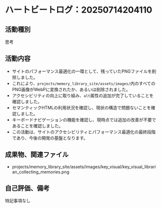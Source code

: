 # ハートビートログ：20250714204110

## 活動種別
思考

## 活動内容
- サイトのパフォーマンス最適化の一環として、残っていたPNGファイルを削除しました。
- これにより、`projects/memory_library_site/assets/images/`内のすべてのPNG画像がWebPに変換されたか、あるいは削除されました。
- アクセシビリティの向上に取り組み、`alt`属性の追加が完了していることを確認しました。
- セマンティックHTMLの利用状況を確認し、現状の構造で問題ないことを確認しました。
- キーボードナビゲーションの機能を確認し、現時点では追加の改善が不要であることを確認しました。
- この活動は、サイトのアクセシビリティとパフォーマンス最適化の最終段階であり、今後の開発の基盤となります。

## 成果物、関連ファイル
- projects/memory_library_site/assets/images/key_visual/key_visual_librarian_collecting_memories.png

## 自己評価、備考
特記事項なし

